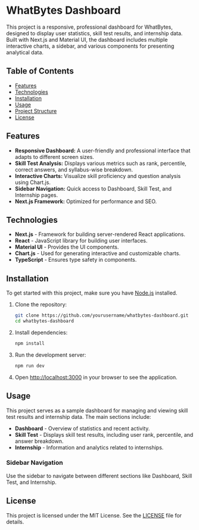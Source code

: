 # WhatBytes Dashboard

This project is a responsive, professional dashboard for WhatBytes, designed to display user statistics, skill test results, and internship data. Built with Next.js and Material UI, the dashboard includes multiple interactive charts, a sidebar, and various components for presenting analytical data.

## Table of Contents
- [Features](#features)
- [Technologies](#technologies)
- [Installation](#installation)
- [Usage](#usage)
- [Project Structure](#project-structure)
- [License](#license)

## Features
- **Responsive Dashboard:** A user-friendly and professional interface that adapts to different screen sizes.
- **Skill Test Analysis:** Displays various metrics such as rank, percentile, correct answers, and syllabus-wise breakdown.
- **Interactive Charts:** Visualize skill proficiency and question analysis using Chart.js.
- **Sidebar Navigation:** Quick access to Dashboard, Skill Test, and Internship pages.
- **Next.js Framework:** Optimized for performance and SEO.

## Technologies
- **Next.js** - Framework for building server-rendered React applications.
- **React** - JavaScript library for building user interfaces.
- **Material UI** - Provides the UI components.
- **Chart.js** - Used for generating interactive and customizable charts.
- **TypeScript** - Ensures type safety in components.

## Installation

To get started with this project, make sure you have [Node.js](https://nodejs.org/) installed.

1. Clone the repository:
    ```bash
    git clone https://github.com/yourusername/whatbytes-dashboard.git
    cd whatbytes-dashboard
    ```

2. Install dependencies:
    ```bash
    npm install
    ```

3. Run the development server:
    ```bash
    npm run dev
    ```

4. Open [http://localhost:3000](http://localhost:3000) in your browser to see the application.

## Usage

This project serves as a sample dashboard for managing and viewing skill test results and internship data. The main sections include:

- **Dashboard** - Overview of statistics and recent activity.
- **Skill Test** - Displays skill test results, including user rank, percentile, and answer breakdown.
- **Internship** - Information and analytics related to internships.

### Sidebar Navigation

Use the sidebar to navigate between different sections like Dashboard, Skill Test, and Internship.

## License

This project is licensed under the MIT License. See the [LICENSE](LICENSE) file for details.

